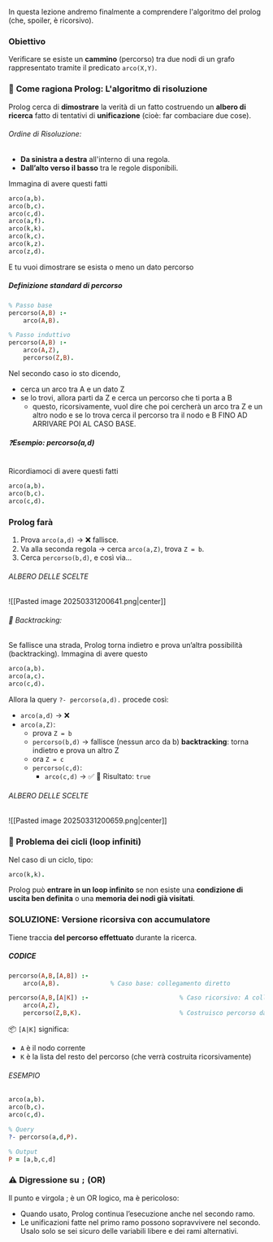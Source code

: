 In questa lezione andremo finalmente a comprendere l'algoritmo del prolog (che, spoiler, è ricorsivo).

### Obiettivo
Verificare se esiste un **cammino** (percorso) tra due nodi di un grafo rappresentato tramite il predicato `arco(X,Y)`.

### 📌 **Come ragiona Prolog: L'algoritmo di risoluzione**
Prolog cerca di **dimostrare** la verità di un fatto costruendo un **albero di ricerca** fatto di tentativi di **unificazione** (cioè: far combaciare due cose).
###### Ordine di Risoluzione:
- **Da sinistra a destra** all'interno di una regola.
- **Dall’alto verso il basso** tra le regole disponibili.

Immagina di avere questi fatti
```prolog
arco(a,b).
arco(b,c).
arco(c,d).
arco(a,f).
arco(k,k).
arco(k,c).
arco(k,z).
arco(z,d).
```
E tu vuoi dimostrare se esista o meno un dato percorso

##### Definizione standard di percorso
```prolog
% Passo base
percorso(A,B) :-
	arco(A,B).

% Passo induttivo
percorso(A,B) :-
	arco(A,Z),
	percorso(Z,B).
```
Nel secondo caso io sto dicendo, 
- cerca un arco tra A e un dato Z
- se lo trovi, allora parti da Z e cerca un percorso che ti porta a B
	- questo, ricorsivamente, vuol dire che poi cercherà un arco tra Z e un altro nodo e se lo trova cerca il percorso tra il nodo e B FINO AD ARRIVARE POI AL CASO BASE.

###### ❓**Esempio: percorso(a,d)**
Ricordiamoci di avere questi fatti
```prolog
arco(a,b).
arco(b,c).
arco(c,d).
```
### Prolog farà
1. Prova `arco(a,d)` → ❌ fallisce.
2. Va alla seconda regola → cerca `arco(a,Z)`, trova `Z = b`.
3. Cerca `percorso(b,d)`, e così via...
###### ALBERO DELLE SCELTE
![[Pasted image 20250331200641.png|center]]

###### 🔁 Backtracking:
Se fallisce una strada, Prolog torna indietro e prova un’altra possibilità (backtracking).
Immagina di avere questo
```prolog
arco(a,b).
arco(a,c).
arco(c,d).
```
Allora la query `?- percorso(a,d).` procede così:
- `arco(a,d)` → ❌
- `arco(a,Z)`:
	- prova `Z = b`
	- `percorso(b,d)` → fallisce (nessun arco da b)
	**backtracking**: torna indietro e prova un altro Z
	- ora `Z = c`
	- `percorso(c,d)`:
		- `arco(c,d)` → ✅
🎉 Risultato: `true`

###### ALBERO DELLE SCELTE
![[Pasted image 20250331200659.png|center]]

### 🔄 Problema dei cicli (loop infiniti)
Nel caso di un ciclo, tipo:
```prolog
arco(k,k).
```
Prolog può **entrare in un loop infinito** se non esiste una **condizione di uscita ben definita** o una **memoria dei nodi già visitati**.

### SOLUZIONE: Versione ricorsiva con accumulatore
Tiene traccia **del percorso effettuato** durante la ricerca.
##### CODICE
```prolog
percorso(A,B,[A,B]) :- 
	arco(A,B).              % Caso base: collegamento diretto

percorso(A,B,[A|K]) :-                         % Caso ricorsivo: A collegato a Z
    arco(A,Z),
    percorso(Z,B,K).                           % Costruisco percorso da Z a B
```
📦 `[A|K]` significa:
- `A` è il nodo corrente
- `K` è la lista del resto del percorso (che verrà costruita ricorsivamente)

###### ESEMPIO
```prolog
arco(a,b).
arco(b,c).
arco(c,d).

% Query
?- percorso(a,d,P).

% Output
P = [a,b,c,d]
```

### ⚠️ Digressione su `;` (OR)
Il punto e virgola ; è un OR logico, ma è pericoloso:
- Quando usato, Prolog continua l’esecuzione anche nel secondo ramo.
- Le unificazioni fatte nel primo ramo possono sopravvivere nel secondo.
Usalo solo se sei sicuro delle variabili libere e dei rami alternativi.